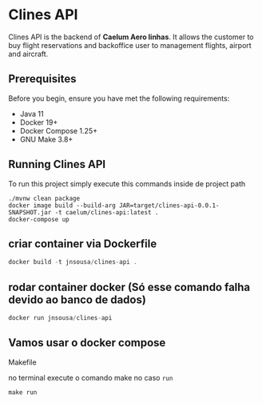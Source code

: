 # Clines API

Clines API is the backend of **Caelum Aero linhas**. It allows the customer to buy flight reservations and 
backoffice user to management flights, airport and aircraft.


## Prerequisites
Before you begin, ensure you have met the following requirements:

* Java 11 
* Docker 19+
* Docker Compose 1.25+
* GNU Make 3.8+ 

## Running Clines API

To run this project simply execute this commands inside de project path

```shell script
./mvnw clean package
docker image build --build-arg JAR=target/clines-api-0.0.1-SNAPSHOT.jar -t caelum/clines-api:latest .
docker-compose up
```
## criar container via Dockerfile
```java
docker build -t jnsousa/clines-api .
```

## rodar container docker (Só esse comando falha devido ao banco de dados)
```java
docker run jnsousa/clines-api
```

## Vamos usar o docker compose

Makefile

no terminal execute o comando make <nome da tarefa> no caso `run`
```
make run
```
